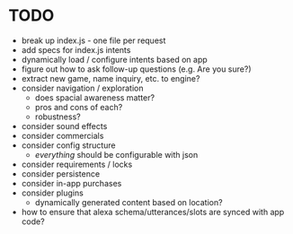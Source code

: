 # TODO

- break up index.js - one file per request
- add specs for index.js intents
- dynamically load / configure intents based on app
- figure out how to ask follow-up questions (e.g. Are you sure?)
- extract new game, name inquiry, etc. to engine?
- consider navigation / exploration
  - does spacial awareness matter?
  - pros and cons of each?
  - robustness?
- consider sound effects
- consider commercials
- consider config structure
  - *everything* should be configurable with json
- consider requirements / locks
- consider persistence
- consider in-app purchases
- consider plugins
  - dynamically generated content based on location?
- how to ensure that alexa schema/utterances/slots are synced with app code?
